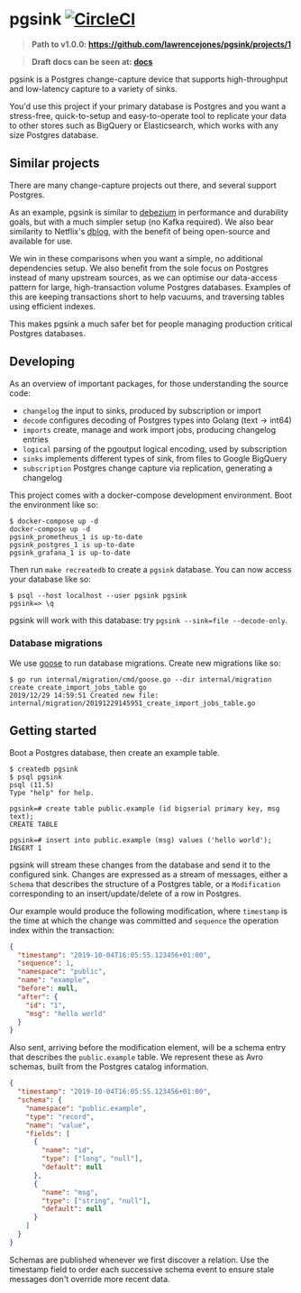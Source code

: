 # pgsink [![CircleCI](https://circleci.com/gh/lawrencejones/pgsink.svg?style=svg)](https://circleci.com/gh/lawrencejones/pgsink)

> **Path to v1.0.0: https://github.com/lawrencejones/pgsink/projects/1**

> **Draft docs can be seen at: [docs](https://github.com/lawrencejones/pgsink/tree/docs/docs)**

pgsink is a Postgres change-capture device that supports high-throughput and
low-latency capture to a variety of sinks.

You'd use this project if your primary database is Postgres and you want a
stress-free, quick-to-setup and easy-to-operate tool to replicate your data to
other stores such as BigQuery or Elasticsearch, which works with any size
Postgres database.

## Similar projects

[debezium]: https://github.com/debezium/debezium
[dblog]: https://netflixtechblog.com/dblog-a-generic-change-data-capture-framework-69351fb9099b

There are many change-capture projects out there, and several support Postgres.

As an example, pgsink is similar to [debezium][debezium] in performance and
durability goals, but with a much simpler setup (no Kafka required). We also
bear similarity to Netflix's [dblog][dblog], with the benefit of being
open-source and available for use.

We win in these comparisons when you want a simple, no additional dependencies
setup. We also benefit from the sole focus on Postgres instead of many upstream
sources, as we can optimise our data-access pattern for large, high-transaction
volume Postgres databases. Examples of this are keeping transactions short to
help vacuums, and traversing tables using efficient indexes.

This makes pgsink a much safer bet for people managing production critical
Postgres databases.

## Developing

As an overview of important packages, for those understanding the source code:

- `changelog` the input to sinks, produced by subscription or import
- `decode` configures decoding of Postgres types into Golang (text -> int64)
- `imports` create, manage and work import jobs, producing changelog entries
- `logical` parsing of the pgoutput logical encoding, used by subscription
- `sinks` implements different types of sink, from files to Google BigQuery
- `subscription` Postgres change capture via replication, generating a changelog

This project comes with a docker-compose development environment. Boot the
environment like so:

```console
$ docker-compose up -d
docker-compose up -d
pgsink_prometheus_1 is up-to-date
pgsink_postgres_1 is up-to-date
pgsink_grafana_1 is up-to-date
```

Then run `make recreatedb` to create a `pgsink` database. You can now access
your database like so:

```console
$ psql --host localhost --user pgsink pgsink
pgsink=> \q
```

pgsink will work with this database: try `pgsink --sink=file --decode-only`.

### Database migrations

We use [goose](https://github.com/pressly/goose) to run database migrations. Create
new migrations like so:

```console
$ go run internal/migration/cmd/goose.go --dir internal/migration create create_import_jobs_table go
2019/12/29 14:59:51 Created new file: internal/migration/20191229145951_create_import_jobs_table.go
```

## Getting started

Boot a Postgres database, then create an example table.

```console
$ createdb pgsink
$ psql pgsink
psql (11.5)
Type "help" for help.

pgsink=# create table public.example (id bigserial primary key, msg text);
CREATE TABLE

pgsink=# insert into public.example (msg) values ('hello world');
INSERT 1
```

pgsink will stream these changes from the database and send it to the
configured sink. Changes are expressed as a stream of messages, either a
`Schema` that describes the structure of a Postgres table, or a `Modification`
corresponding to an insert/update/delete of a row in Postgres.

Our example would produce the following modification, where `timestamp` is the
time at which the change was committed and `sequence` the operation index within
the transaction:

```json
{
  "timestamp": "2019-10-04T16:05:55.123456+01:00",
  "sequence": 1,
  "namespace": "public",
  "name": "example",
  "before": null,
  "after": {
    "id": "1",
    "msg": "hello world"
  }
}
```

Also sent, arriving before the modification element, will be a schema entry that
describes the `public.example` table. We represent these as Avro schemas, built
from the Postgres catalog information.

```json
{
  "timestamp": "2019-10-04T16:05:55.123456+01:00",
  "schema": {
    "namespace": "public.example",
    "type": "record",
    "name": "value",
    "fields": [
      {
        "name": "id",
        "type": ["long", "null"],
        "default": null
      },
      {
        "name": "msg",
        "type": ["string", "null"],
        "default": null
      }
    ]
  }
}
```

Schemas are published whenever we first discover a relation. Use the timestamp
field to order each successive schema event to ensure stale messages don't
override more recent data.
